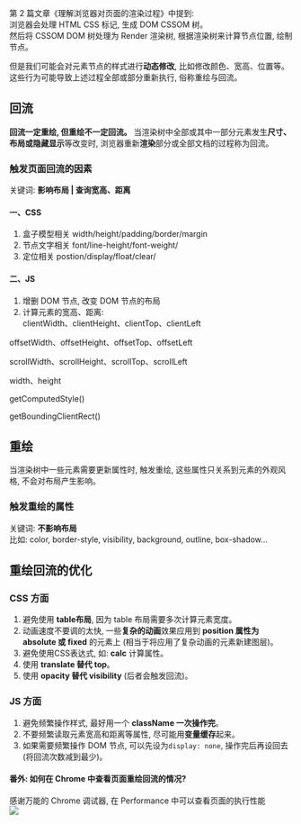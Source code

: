 第 2 篇文章《理解浏览器对页面的渲染过程》中提到: <br>
浏览器会处理 HTML CSS 标记, 生成 DOM CSSOM 树。<br>
然后将 CSSOM DOM 树处理为 Render 渲染树, 根据渲染树来计算节点位置, 绘制节点。<br>

但是我们可能会对元素节点的样式进行**动态修改**, 比如修改颜色、宽高、位置等。这些行为可能导致上述过程全部或部分重新执行, 俗称重绘与回流。

## 回流
**回流一定重绘, 但重绘不一定回流。**
当渲染树中全部或其中一部分元素发生**尺寸、布局或隐藏显示**等改变时, 浏览器重新**渲染**部分或全部文档的过程称为回流。<br>
### 触发页面回流的因素
关键词: **影响布局 | 查询宽高、距离**<br>
#### 一、CSS
1. 盒子模型相关
width/height/padding/border/margin<br>
2. 节点文字相关
font/line-height/font-weight/<br>
3. 定位相关
postion/display/float/clear/<br>
#### 二、JS
1. 增删 DOM 节点, 改变 DOM 节点的布局
2. 计算元素的宽高、距离: <br>
clientWidth、clientHeight、clientTop、clientLeft<br>

offsetWidth、offsetHeight、offsetTop、offsetLeft<br>

scrollWidth、scrollHeight、scrollTop、scrollLeft<br>

width、height<br>

getComputedStyle()<br>

getBoundingClientRect()<br>

## 重绘
当渲染树中一些元素需要更新属性时, 触发重绘, 这些属性只关系到元素的外观风格, 不会对布局产生影响。
### 触发重绘的属性
关键词: **不影响布局**<br>
比如: color, border-style, visibility, background, outline, box-shadow...

## 重绘回流的优化
### CSS 方面
1. 避免使用 **table布局**, 因为 table 布局需要多次计算元素宽度。
2. 动画速度不要调的太快, 一些**复杂的动画**效果应用到 **position 属性为 absolute 或 fixed** 的元素上 (相当于将应用了复杂动画的元素新建图层)。
3. 避免使用CSS表达式, 如: **calc** 计算属性。
4. 使用 **translate 替代 top**。
5. 使用 **opacity 替代 visibility** (后者会触发回流)。

### JS 方面
1. 避免频繁操作样式, 最好用一个 **className 一次操作完**。
2. 不要频繁读取元素宽高和距离等属性, 尽可能用**变量缓存**起来。
3. 如果需要频繁操作 DOM 节点, 可以先设为```display: none```, 操作完后再设回去(将回流次数减到最少)。


#### 番外: 如何在 Chrome 中查看页面重绘回流的情况?
感谢万能的 Chrome 调试器, 在 Performance 中可以查看页面的执行性能<br>
![](https://github.com/zenglinan/Performance-optimization/blob/master/1.png)
